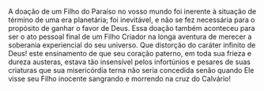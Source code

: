 ﻿A doação de um Filho do Paraíso no vosso mundo foi inerente à situação de término de uma era planetária; foi inevitável, e não se fez necessária para o propósito de ganhar o favor de Deus. Essa doação também aconteceu para ser o ato pessoal final de um Filho Criador na longa aventura de merecer a soberania experiencial do seu universo. Que distorção do caráter infinito de Deus! este ensinamento de que seu coração paterno, em toda sua frieza e dureza austeras, estava tão insensível pelos infortúnios e pesares de suas criaturas que sua misericórdia terna não seria concedida senão quando Ele visse seu Filho inocente sangrando e morrendo na cruz do Calvário!<BR><BR>